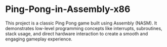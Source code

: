 # Ping-Pong-in-Assembly-x86
This project is a classic Ping Pong game built using Assembly (NASM). It demonstrates low-level programming concepts like interrupts, subroutines, stack usage, and direct hardware interaction to create a smooth and engaging gameplay experience.
